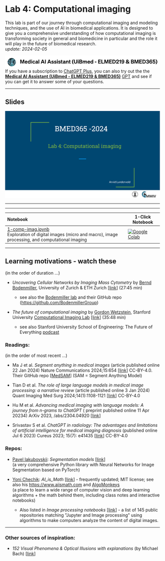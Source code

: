 # Lab 4: Computational imaging

This lab is part of our journey through computational imaging and modeling techniques, and the use of AI in biomedical applications. It is designed to give you a comprehensive understanding of how computational imaging is transforming society in general and biomedicine in particular and the role it will play in the future of biomedical research.<br>  _update: 2024-02-05_


<!-- ![img](../assets/GPT-MedAI.png)<br> -->
<img src="../assets/GPT-MedAI.png" width="600"><br>
If you have a subscription to [ChatGPT Plus](https://openai.com/blog/chatgpt-plus), you can also try out the the [**Medical AI Assistant (UiBmed - ELMED219 & BMED365)**](https://chat.openai.com/g/g-d90dfN17H-medical-ai-assistant-uibmed-elmed219-bmed365) [GPT](https://openai.com/blog/introducing-gpts) and see if you can get it to answer some of your questions.

---------------

## Slides

<a href="https://docs.google.com/presentation/d/e/2PACX-1vTLTLwQvxtHvsNSGMIkup3ttoxDPNC3fwm-1ozEjV6rZPmoUGise_6ar7apjgce5C64Oxx__MMlKQsg/pub?start=false&loop=false&delayms=3000"><img src="assets/Lab4-slide-0.png"></a>


<!--
<img src="assets/Lab3-slide-0.png">
-->
-----

------

| Notebook    |      1-Click Notebook     
|:----------|------|
|  [1-comp-imag.ipynb](https://nbviewer.org/github/MMIV-ML/BMED365/blob/main/Lab4-Comp-Imag/1-comp-imag.ipynb) <br> Exploration of digital images (micro and macro), image processing, and computational imaging | [![Google Colab](https://colab.research.google.com/assets/colab-badge.svg)](https://colab.research.google.com/github/MMIV-ML/BMED365/blob/main/Lab4-Comp-Imag/1-comp-imag.ipynb)<br>

-----

## Learning motivations - watch these
(in the order of duration ...)

- _Uncovering Cellular Networks by Imaging Mass Cytometry_ by [Bernd Bodenmiller](https://scholar.google.com/citations?user=-crrFJYAAAAJ&hl=en), University of Zurich & ETH Zurich [[link](https://youtu.be/j3DSbg-oB8w?si=0PDiQHuHfvlUy26j)] (27:45 min)
   - see also the [Bodenmiller lab](https://www.bodenmillerlab.com) and their GitHub repo (https://github.com/BodenmillerGroup)

  
- _The future of computational imaging_ by [Gordon Wetzstein](https://scholar.google.com/citations?user=VOf45S0AAAAJ&hl=en), Stanford University [Computational Imaging Lab](https://www.computationalimaging.org) [[link](https://youtu.be/Vw6DdUAnRXU?si=1-CFfE628stSrFBe)] (35:48 min)
   - see also Stanford University School of Engineering: The Future of Everything [podcast](https://www.youtube.com/playlist?list=PL3FW7Lu3i5JvBYuJvDuDZliJFv9ZDmKs_) 
   
   
### Readings:
(in the order of most recent ...)

- Ma J et al. _Segment anything in medical images_ (article published online 22 Jan 2024) Nature Communications 2024;15:654 [[link](https://doi.org/10.1038/s41467-024-44824-z)] CC-BY-4.0. Their GitHub repo [[MedSAM](https://github.com/bowang-lab/MedSAM)] (SAM = Segment Anything Model)

- Tian D et al. _The role of large language models in medical image processing: a narrative review_ (article published online 3 Jan 2024) Quant Imaging Med Surg 2024;14(1):1108-1121 [[link](https://qims.amegroups.org/article/view/119330/html)] CC-BY-4.0

- Hu M et al. _Advancing medical imaging with language models: A journey from n-grams to ChatGPT_ ( preprint published online 11 Apr 20234) 	ArXiv 2023, /abs/2304.04920  [[link](https://arxiv.org/abs/2304.04920)]

- Srivastav S et al. _ChatGPT in radiology: The advantages and limitations of artificial intelligence for medical imaging diagnosis_ (published online Jul 6 2023) Cureus 2023; 15(7): e41435 [[link](https://www.ncbi.nlm.nih.gov/pmc/articles/PMC10404120)] CC-BY-4.0

  
### Repos:

- [Pavel Iakubovskii](https://www.linkedin.com/in/pavel-iakubovskii/?originalSubdomain=pt): _Segmentation models_  [[link](https://github.com/qubvel/segmentation_models.pytorch)] <br>(a very comprehensive Python library with Neural Networks for Image Segmentation based on PyTorch)

- [Yoni Chechik](https://www.linkedin.com/in/yoni-chechik): _AI_is_Math_ [[link](https://github.com/YoniChechik/AI_is_Math)] - frequently updated; MIT license; see also his https://www.aiismath.com and [AlgoMonkeys](https://www.algomonkeys.io)<br>
(a place to learn a wide range of computer vision and deep learning algorithms + the math behind them, including class notes and interactive notebooks)
   - Also listed in _Image processing notebooks_ [[link](https://github.com/topics/image-processing?l=jupyter+notebook)] - a list of 145 public repositories matching "Jupyter and Image processing" using algorithms to make computers analyze the content of digital images.
  
<!--
- _100 Days of NLP </>_ by Raviraja Ghanta [[link](https://github.com/graviraja/100-Days-of-NLP)] A visual guide through NLP with Jupyter notebooks (using colab).
-->


-----

### Other sources of inspiration:

- _152 Visual Phenomena & Optical Illusions with explanations_ (by Michael Bach) [[link](https://michaelbach.de/ot)]

